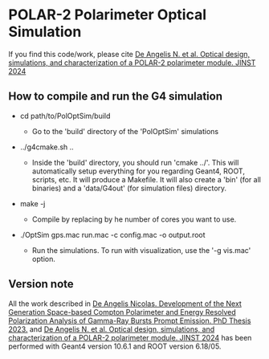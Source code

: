 # POLAR-2 Polarimeter Optical Simulation

If you find this code/work, please cite [De Angelis N. et al. Optical design, simulations, and characterization of a POLAR-2 polarimeter module. JINST 2024](www.google.com)

## How to compile and run the G4 simulation

* cd path/to/PolOptSim/build
  - Go to the 'build' directory of the 'PolOptSim' simulations

* ../g4cmake.sh ..
  - Inside the 'build' directory, you should run 'cmake ../'. This will automatically setup everything for you regarding Geant4, ROOT, scripts, etc. It will produce a Makefile.
    It will also create a 'bin' (for all binaries) and a 'data/G4out' (for simulation files) directory.

* make -j<N>
  - Compile by replacing <N> by he number of cores you want to use.

* ./OptSim gps.mac run.mac -c config.mac -o output.root
  - Run the simulations. To run with visualization, use the '-g vis.mac' option.


## Version note

All the work described in [De Angelis Nicolas. Development of the Next Generation Space-based Compton Polarimeter and Energy Resolved Polarization Analysis of Gamma-Ray Bursts Prompt Emission. PhD Thesis 2023.](https://doi.org/10.13097/archive-ouverte/unige:173869) and [De Angelis N. et al. Optical design, simulations, and characterization of a POLAR-2 polarimeter module. JINST 2024](www.google.com) has been performed with Geant4 version 10.6.1 and ROOT version 6.18/05.


